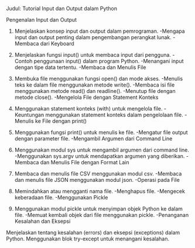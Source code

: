 Judul: Tutorial Input dan Output dalam Python

Pengenalan Input dan Output

1. Menjelaskan konsep input dan output dalam pemrograman.
-Mengapa input dan output penting dalam pengembangan perangkat lunak.
-Membaca dari Keyboard

2. Menjelaskan fungsi input() untuk membaca input dari pengguna.
-Contoh penggunaan input() dalam program Python.
-Menangani input dengan tipe data tertentu.
-Membaca dan Menulis File

3. Membuka file menggunakan fungsi open() dan mode akses.
-Menulis teks ke dalam file menggunakan metode write().
-Membaca isi file menggunakan metode read() dan readline().
-Menutup file dengan metode close().
-Mengelola File dengan Statement Konteks

4. Menggunakan statement konteks (with) untuk mengelola file.
-Keuntungan menggunakan statement konteks dalam pengelolaan file.
-Menulis ke File dengan print()

5. Menggunakan fungsi print() untuk menulis ke file.
-Mengatur file output dengan parameter file.
-Mengambil Argumen dari Command Line

6. Menggunakan modul sys untuk mengambil argumen dari command line.
-Menggunakan sys.argv untuk mendapatkan argumen yang diberikan.
-Membaca dan Menulis File dengan Format Lain

7. Membaca dan menulis file CSV menggunakan modul csv.
-Membaca dan menulis file JSON menggunakan modul json.
-Operasi pada File

8. Memindahkan atau mengganti nama file.
-Menghapus file.
-Mengecek keberadaan file.
-Menggunakan Pickle

9. Menggunakan modul pickle untuk menyimpan objek Python ke dalam file.
-Memuat kembali objek dari file menggunakan pickle.
-Penanganan Kesalahan dan Eksepsi

Menjelaskan tentang kesalahan (errors) dan eksepsi (exceptions) dalam Python.
Menggunakan blok try-except untuk menangani kesalahan.